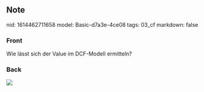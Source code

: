 ## Note
nid: 1614462711658
model: Basic-d7a3e-4ce08
tags: 03_cf
markdown: false

### Front
Wie lässt sich der Value im DCF-Modell ermitteln?

### Back
<img src="paste-ce22e488ea7335c1588966fd539cf9282db9c307.jpg">
